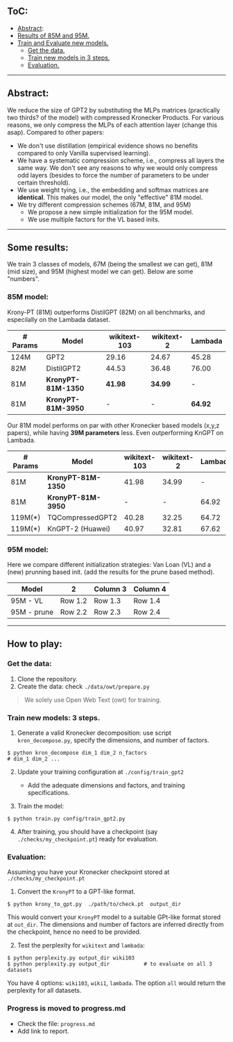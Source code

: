 ## ToC:

* [Abstract](#Abstract):
* [Results of 85M and 95M.](#Results)
* [Train and Evaluate new models.](#play)
    * [Get the data.](#data)
    * [Train new models in 3 steps.](#Train)
    * [Evaluation.](#Eval)


---
## Abstract:<a name="Abstract"> 

We reduce the size of GPT2 by substituting the MLPs matrices (practically two thirds? of the model) with compressed Kronecker Products. For various reasons, we only compress the MLPs of each attention layer (change this asap). Compared to other papers:

* We don't use distillation (empirical evidence shows no benefits compared to only Vanilla supervised learning).
* We have a systematic compression scheme, i.e., compress all layers the same way. We don't see any reasons to why we would only compress odd layers (besides to force the number of parameters to be under certain threshold).
* We use weight tying, i.e., the embedding and softmax  matrices are **identical**. This makes our model, the only "effective" 81M model.
* We try different compression schemes (67M, 81M, and 95M)
    * We propose a new simple initialization for the 95M model. 
    * We use multiple factors for the VL based inits.

---
## Some results:<a name="results"> 

We train 3 classes of models, 67M (being the smallest we can get), 81M (mid size), and 95M (highest model we can get). Below are some "numbers".

### 85M model:

Krony-PT (81M) outperforms DistilGPT (82M) on all benchmarks, and especilally on the Lambada dataset.

| # Params  | Model            | wikitext-103 | wikitext-2 | Lambada |
| --- | --- | --- | --- | --- |
| 124M      | GPT2              | 29.16        | 24.67      | 45.28      |
| 82M       | DistilGPT2        | 44.53        | 36.48      | 76.00      |
| 81M       | **KronyPT-81M-1350**  | **41.98**        | **34.99**      | -          |
| 81M       | **KronyPT-81M-3950**  | -            | -          | **64.92**      |

Our 81M model performs on par with other Kronecker based models (x,y,z papers), while having **39M parameters** less. Even outperforming KnGPT on Lambada.


| # Params  | Model            | wikitext-103 | wikitext-2 | Lambada |
| --- | --- | --- | --- | --- |
| 81M       | **KronyPT-81M-1350**  | 41.98        | 34.99      | -          |
| 81M       | **KronyPT-81M-3950**  | -            | -          | 64.92      |
| 119M(*)   | TQCompressedGPT2  | 40.28        | 32.25      | 64.72      |
| 119M(*)   | KnGPT-2 (Huawei)  | 40.97        | 32.81      | 67.62      |


### 95M model:

Here we compare different initialization strategies: Van Loan (VL) and a (new) prunning based init. (add the results for the prune based method).

| Model       | 2 | Column 3 | Column 4 |
|----------   |----------|----------|----------|
| 95M - VL    | Row 1.2  | Row 1.3  | Row 1.4  |
| 95M - prune | Row 2.2  | Row 2.3  | Row 2.4  |


---
## How to play: <a name="play"> 
### Get the data: <a name="data"> 
1. Clone the repository.
2. Create the data: check `./data/owt/prepare.py` 
> We solely use Open Web Text (owt) for training. 

### Train new models: 3 steps.<a name="Train"> 

1. Generate a valid Kronecker decomposition: use script `kron_decompose.py`, specify the dimensions, and number of factors.
```
$ python kron_decompose dim_1 dim_2 n_factors
# dim_1 dim_2 ...
```

2. Update your training configuration at `./config/train_gpt2`
	* Add the adequate dimensions and factors, and training specifications.


3. Train the model:
```
$ python train.py config/train_gpt2.py
```

4. After training, you should have a checkpoint (say `./checks/my_checkpoint.pt`) ready for evaluation.
### Evaluation: <a name="eval"> 

Assuming you have your Kronecker checkpoint stored at `./checks/my_checkpoint.pt`

1. Convert the `KronyPT`  to a GPT-like format.
```
$ python krony_to_gpt.py  ./path/to/check.pt  output_dir 
```

This would convert your `KronyPT` model to a suitable GPt-like format stored at `out_dir`. The dimensions and number of factors are inferred directly from the checkpoint, hence no need to be provided.

2. Test the perplexity for `wikitext` and `lambada`:

```
$ python perplexity.py output_dir wiki103
$ python perplexity.py output_dir 			# to evaluate on all 3 datasets

```
You have 4 options: `wiki103`, `wiki1`, `lambada`. The option `all` would return the perplexity for all datasets.

### Progress is moved to progress.md

* Check the file: `progress.md` 
* Add link to report. 
